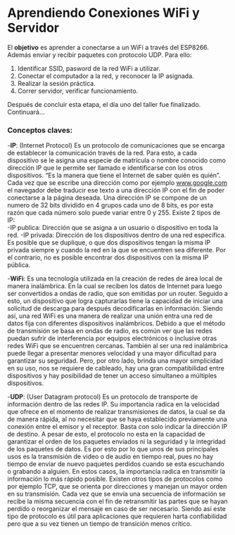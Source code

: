 # Aprendiendo Conexiones WiFi y Servidor
El **objetivo** es aprender a conectarse a un WiFi a través del ESP8266. Además enviar y recibir paquetes con protocolo UDP. Para ello:
1. Identificar SSID, pasword de la red WiFi a utilizar.
2. Conectar el computador a la red, y reconocer la IP asignada.
3. Realizar la sesión práctica.
4. Correr servidor, verificar funcionamiento.

Después de concluir esta etapa, el día uno del taller fue finalizado. 
Continuará...

### Conceptos claves:

-**IP**: (Internet Protocol) Es un protocolo de comunicaciones que se encarga de establecer la comunicación través de la red. Para esto, a cada dispositivo se le asigna una especie de matrícula o nombre conocido como dirección IP que le permite ser llamado e identificarse con los otros dispositivos. “Es la manera que tiene el Internet de saber quién es quién”. Cada vez que se escribe una dirección como por ejemplo www.google.com el navegador debe traducir ese texto a una dirección IP con el fin de poder conectarse a la página deseada. Una dirección IP se compone de un numero de 32 bits dividido en 4 grupos cada uno de 8 bits, es por esta razón que cada número solo puede variar entre 0 y 255. Existe 2 tipos de IP: <br/>
	-IP publica: Dirección que se asigna a un usuario o dispositivo en toda la red.
	-IP privada: Dirección de los dispositivos dentro de una red especifica.<br/>
Es posible que se duplique, o que dos dispositivos tengan la misma IP privada siempre y cuando la red en la que se encuentren sea diferente. Por el contrario, no es posible encontrar dos dispositivos con la misma IP pública. <br/>

-**WiFi**: Es una tecnología utilizada en la creación de redes de área local de manera inalámbrica. En la cual se reciben los datos de Internet para luego ser convertidos a ondas de radio, que son emitidas por un router. Seguido a esto, un dispositivo que logra capturarlas tiene la capacidad de iniciar una solicitud de descarga para después decodificarlas en información. Siendo así, una red WiFi es una manera de realizar una unión entra una red de datos fija con diferentes dispositivos inalámbricos. Debido a que el método de transmisión se basa en ondas de radio, es común ver que las redes puedan sufrir de interferencia por equipos electrónicos o inclusive otras redes WiFi que se encuentren cercanas. También al ser una red inalámbrica puede llegar a presentar menores velocidad y una mayor dificultad para garantizar su seguridad. Pero, por otro lado, brinda una mayor simplicidad en su uso, nos se requiere de cableado, hay una gran compatibilidad entre dispositivos y hay posibilidad de tener un acceso simultaneo a múltiples dispositivos.

-**UDP**: (User Datagram protocol) Es un protocolo de transporte de información dentro de las redes IP. Su importancia radica en la velocidad que ofrece en el momento de realizar transmisiones de datos, la cual se da de manera rápida, al no necesitar que se haya establecido previamente una conexión entre el emisor y el receptor. Basta con solo indicar la dirección IP de destino. A pesar de esto, el protocolo no esta en la capacidad de garantizar el orden de los paquetes enviados ni la seguridad y la integridad de los paquetes de datos. Es por esto por lo que unos de sus principales usos es la transmisión de video o de audio en tiempo real, pues no hay tiempo de enviar de nuevo paquetes perdidos cuando se esta escuchando o grabando a alguien. En estos casos, la importancia radica en transmitir la información lo más rápido posible. Existen otros tipos de protocolos como por ejemplo TCP, que se orienta por direcciones y manejan un mayor orden en su transmisión. Cada vez que se envía una secuencia de información se recibe la misma secuencia con el fin de retransmitir las partes que se hayan perdido o reorganizar el mensaje en caso de ser necesario. Siendo así este tipo de protocolo es útil para aplicaciones que requieren harta confiabilidad pero que a su vez tienen un tiempo de transición menos crítico.

